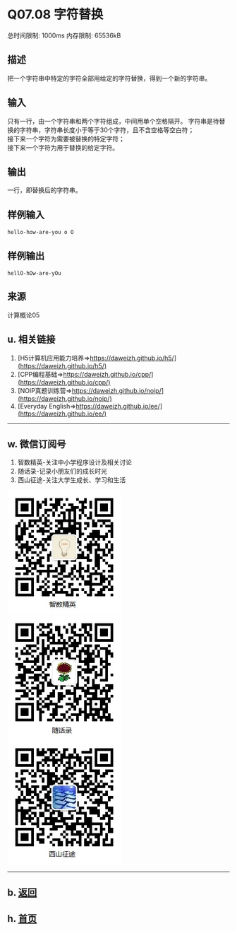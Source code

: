 # Q07.08 字符替换

总时间限制: 1000ms 内存限制: 65536kB

## 描述

把一个字符串中特定的字符全部用给定的字符替换，得到一个新的字符串。

## 输入

只有一行，由一个字符串和两个字符组成，中间用单个空格隔开。
字符串是待替换的字符串，字符串长度小于等于30个字符，且不含空格等空白符；   
接下来一个字符为需要被替换的特定字符；   
接下来一个字符为用于替换的给定字符。

## 输出

一行，即替换后的字符串。

## 样例输入

    hello-how-are-you o O

## 样例输出

    hellO-hOw-are-yOu

## 来源

计算概论05

## u. 相关链接

1. [H5计算机应用能力培养=>https://daweizh.github.io/h5/](https://daweizh.github.io/h5/)
2. [CPP编程基础=>https://daweizh.github.io/cpp/](https://daweizh.github.io/cpp/)
3. [NOIP真题训练营=>https://daweizh.github.io/noip/](https://daweizh.github.io/noip/)
4. [Everyday English=>https://daweizh.github.io/ee/](https://daweizh.github.io/ee/)

----------

## w. 微信订阅号

1. 智数精英-关注中小学程序设计及相关讨论
2. 随话录-记录小朋友们的成长时光
3. 西山征途-关注大学生成长、学习和生活

![欢迎关注“智数精英”订阅号](../../assets/me/img/idea8.jpg)
![欢迎关注“随话录”订阅号](../../assets/me/img/shl8.jpg)
![欢迎关注“西山征途”订阅号](../../assets/me/img/xszt8.jpg)

----------

## b. [返回](../)
    
## h. [首页](../../)

